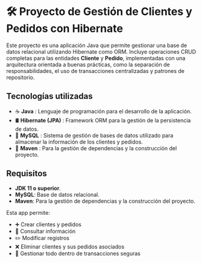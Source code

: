 # 🛠️ Proyecto de Gestión de Clientes y Pedidos con Hibernate

Este proyecto es una aplicación Java que permite gestionar una base de datos relacional utilizando Hibernate como ORM. Incluye operaciones CRUD completas para las entidades **Cliente** y **Pedido**,
implementadas con una arquitectura orientada a buenas prácticas, como la separación de responsabilidades, el uso de transacciones centralizadas y patrones de repositorio.

## Tecnologías utilizadas

- ☕ **Java** : Lenguaje de programación para el desarrollo de la aplicación.
- 🛢️ **Hibernate (JPA)** : Framework ORM para la gestión de la persistencia de datos.
- 🐬 **MySQL** : Sistema de gestión de bases de datos utilizado para almacenar la información de los clientes y pedidos.
- 🧰 **Maven** : Para la gestión de dependencias y la construcción del proyecto.

## Requisitos

- **JDK 11 o superior**.
- **MySQL**: Base de datos relacional.
- **Maven**: Para la gestión de dependencias y la construcción del proyecto.

Esta app permite:

- ➕ Crear clientes y pedidos
- 🧾 Consultar información
- ✏️ Modificar registros
- ❌ Eliminar clientes y sus pedidos asociados
- 🔄 Gestionar todo dentro de transacciones seguras
